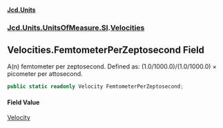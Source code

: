 #### [Jcd.Units](index.md 'index')
### [Jcd.Units.UnitsOfMeasure.SI](Jcd.Units.UnitsOfMeasure.SI.md 'Jcd.Units.UnitsOfMeasure.SI').[Velocities](Velocities.md 'Jcd.Units.UnitsOfMeasure.SI.Velocities')

## Velocities.FemtometerPerZeptosecond Field

A(n) femtometer per zeptosecond. Defined as: (1.0/1000.0)/(1.0/1000.0) × picometer per attosecond.

```csharp
public static readonly Velocity FemtometerPerZeptosecond;
```

#### Field Value
[Velocity](Velocity.md 'Jcd.Units.UnitTypes.Velocity')